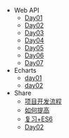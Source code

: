 <!-- - JS基础
  - [Day01](./jsBase/day01/day01.md)
  - [Day02](./jsBase/day02/day02.md)
  - [Day03](./jsBase/day03/day03.md)
  - [Day04](./jsBase/day04/day04.md)
  - [Day05](./jsBase/day05/day05.md)
  - [Day06](./jsBase/day06/day06.md)

- Web API
  - [Day01](./webApi/day01/01-webApi.md)
  - [Day02](./webApi/day02/02-webApi.md)
  - [Day03](./webApi/day03/03-webApi.md)
  - [Day04](./webApi/day04/04-webApi.md)
  - [Day05](./webApi/day05/05-webApi.md)
  - [Day06](./webApi/day06/06-webApi.md)
  - [Day07](./webApi/day07/07-webApi.md)
- jQuery
  - [Day01](./jquery/day01/01-jquery.md)
  - [Day02](./jquery/day02/02-jquery.md)
  - [Day03](./jquery/day03/03-jquery.md) -->

<!-- - JS高级
  - [breakPoint](./jsAdvance/breakpoint/断点.md)
  - [day01](./jsAdvance/jsTwo/day01.md)
  - [day02](./jsAdvance/jsTwo/day02.md) -->
- Web API
  - [Day01](./Course-2022/web8.0-md/day01/web-day01.md)
  - [Day02](./Course-2022/web8.0-md/day02/web-day02.md)
  - [Day03](./Course-2022/web8.0-md/day03/web-day03.md)
  - [Day04](./Course-2022/web8.0-md/day04/web-day04.md)
  - [Day05](./Course-2022/web8.0-md/day05/web-day05.md)
  - [Day06](./Course-2022/web8.0-md/day06/web-day06.md)
  - [Day07](./Course-2022/web8.0-md/day07/web-day07.md)
- Echarts
  - [day01](./echarts/day01/01-echarts.md)
  - [day02](./echarts/day02/02-echarts.md)
- Share
  - [项目开发流程](./share/项目开发流程.md)
  - [如何提高](./share/怎么提高.md)
  - [复习+ES6](./share/前置知识点.md)
  - [Day02](./README.md)

